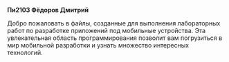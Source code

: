 **Пи2103 Фёдоров Дмитрий** 

Добро пожаловать в файлы, созданные для выполнения лабораторных работ по разработке приложений под мобильные устройства. Эта увлекательная область программирования позволит вам погрузиться в мир мобильной разработки и узнать множество интересных технологий.
